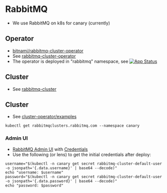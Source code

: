 # RabbitMQ
- We use RabbitMQ on k8s for canary (currently)

## Operator
- [bitnami/rabbitmq-cluster-operator](https://artifacthub.io/packages/helm/bitnami/rabbitmq-cluster-operator)
- See [rabbitmq-cluster-operator](./rabbitmq-cluster-operator.yaml)
- The operator is deployed in "rabbitmq" namespace, see [![App Status](https://argocd.robert-wiesner.de/api/badge?name=rabbitmq-cluster-operator&revision=true)](https://argocd.robert-wiesner.de/applications/rabbitmq-cluster-operator)

## Cluster
- See [rabbitmq-cluster](../rabbitmq-cluster)

## Cluster
- See [cluster-operator/examples](https://github.com/rabbitmq/cluster-operator/tree/main/docs/examples)
```shell
kubectl get rabbitmqclusters.rabbitmq.com --namespace canary
```

### Admin UI
- [RabbitMQ Admin UI](https://rabbitmq-admin.robert-wiesner.de) with [Credentials](https://start.1password.com/open/i?a=YNPNX4CAYBDGNKT55YJ5HQ2Z24&v=wzb5qr74gidvj7h6h5bples3e4&i=hep3i7o6j5bdjfegglju4mptjq&h=reev.1password.eu)
- Use the following (or lens) to get the initial credentials after deploy:
```shell
username="$(kubectl -n canary get secret rabbitmq-cluster-default-user    -o jsonpath='{.data.username}' | base64 --decode)"
echo "username: $username"
password="$(kubectl -n canary get secret rabbitmq-cluster-default-user    -o jsonpath='{.data.password}' | base64 --decode)"
echo "password: $password"
```
